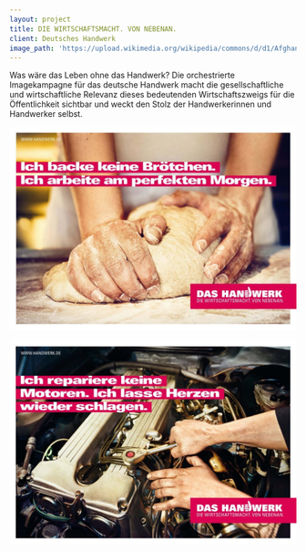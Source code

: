 ```yaml
---
layout: project
title: DIE WIRTSCHAFTSMACHT. VON NEBENAN.
client: Deutsches Handwerk
image_path: 'https://upload.wikimedia.org/wikipedia/commons/d/d1/AfghanBiscuit.jpg'
---
```



Was w&auml;re das Leben ohne das Handwerk? Die orchestrierte Imagekampagne f&uuml;r das deutsche Handwerk macht die gesellschaftliche und wirtschaftliche Relevanz dieses bedeutenden Wirtschaftszweigs f&uuml;r die &Ouml;ffentlichkeit sichtbar und weckt den Stolz der Handwerkerinnen und Handwerker selbst.

![](/uploads/versions/594x420-hwd-baecker-1024x725---x----1024-725x---.jpg)

![](/uploads/versions/594x420-hwd-motor-1024x729---x----1024-729x---.jpg)